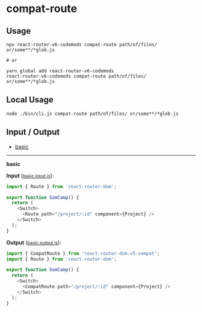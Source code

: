 # compat-route


## Usage

```
npx react-router-v6-codemods compat-route path/of/files/ or/some**/*glob.js

# or

yarn global add react-router-v6-codemods
react-router-v6-codemods compat-route path/of/files/ or/some**/*glob.js
```

## Local Usage
```
node ./bin/cli.js compat-route path/of/files/ or/some**/*glob.js
```

## Input / Output

<!--FIXTURES_TOC_START-->
* [basic](#basic)
<!--FIXTURES_TOC_END-->

<!--FIXTURES_CONTENT_START-->
---
<a id="basic">**basic**</a>

**Input** (<small>[basic.input.js](transforms/compat-route/__testfixtures__/basic.input.js)</small>):
```js
import { Route } from 'react-router-dom';

export function SomComp() {
  return (
    <Switch>
      <Route path="/project/:id" component={Project} />
    </Switch>
  );
}

```

**Output** (<small>[basic.output.js](transforms/compat-route/__testfixtures__/basic.output.js)</small>):
```js
import { CompatRoute } from 'react-router-dom-v5-compat';
import { Route } from 'react-router-dom';

export function SomComp() {
  return (
    <Switch>
      <CompatRoute path="/project/:id" component={Project} />
    </Switch>
  );
}

```
<!--FIXTURES_CONTENT_END-->